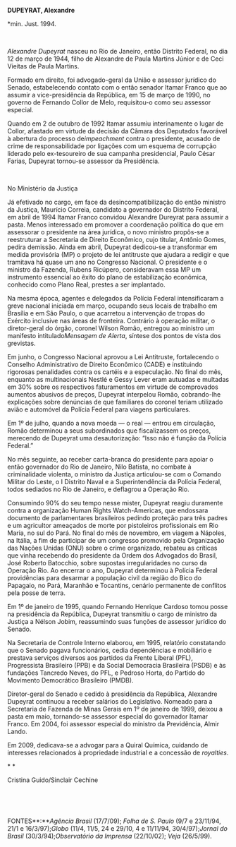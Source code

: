 **DUPEYRAT, Alexandre**

\*min. Just. 1994.

 

*Alexandre Dupeyrat* nasceu no Rio de Janeiro, então Distrito Federal,
no dia 12 de março de 1944, filho de Alexandre de Paula Martins Júnior e
de Ceci Vieitas de Paula Martins.

Formado em direito, foi advogado-geral da União e assessor jurídico do
Senado, estabelecendo contato com o então senador Itamar Franco que ao
assumir a vice-presidência da República, em 15 de março de 1990, no
governo de Fernando Collor de Melo, requisitou-o como seu assessor
especial.

Quando em 2 de outubro de 1992 Itamar assumiu interinamente o lugar de
Collor, afastado em virtude da decisão da Câmara dos Deputados favorável
à abertura do processo de*impeachment* contra o presidente, acusado de
crime de responsabilidade por ligações com um esquema de corrupção
liderado pelo ex-tesoureiro de sua campanha presidencial, Paulo César
Farias, Dupeyrat tornou-se assessor da Presidência.

 

No Ministério da Justiça

Já efetivado no cargo, em face da desincompatibilização do então
ministro da Justiça, Maurício Correia, candidato a governador do
Distrito Federal, em abril de 1994 Itamar Franco convidou Alexandre
Dureyrat para assumir a pasta. Menos interessado em promover a
coordenação política do que em assessorar o presidente na área jurídica,
o novo ministro propôs-se a reestruturar a Secretaria de Direito
Econômico, cujo titular, Antônio Gomes, pedira demissão. Ainda em abril,
Dupeyrat dedicou-se a transformar em medida provisória (MP) o projeto de
lei antitruste que ajudara a redigir e que tramitava há quase um ano no
Congresso Nacional. O presidente e o ministro da Fazenda, Rubens
Ricúpero, consideravam essa MP um instrumento essencial ao êxito do
plano de estabilização econômica, conhecido como Plano Real, prestes a
ser implantado.

Na mesma época, agentes e delegados da Polícia Federal intensificaram a
greve nacional iniciada em março, ocupando seus locais de trabalho em
Brasília e em São Paulo, o que acarretou a intervenção de tropas do
Exército inclusive nas áreas de fronteira. Contrário à operação militar,
o diretor-geral do órgão, coronel Wilson Romão, entregou ao ministro um
manifesto intitulado*Mensagem de Alerta*, síntese dos pontos de vista
dos grevistas.

Em junho, o Congresso Nacional aprovou a Lei Antitruste, fortalecendo o
Conselho Administrativo de Direito Econômico (CADE) e instituindo
rigorosas penalidades contra os cartéis e a especulação. No final do
mês, enquanto as multinacionais Nestlé e Gessy Lever eram autuadas e
multadas em 30% sobre os respectivos faturamentos em virtude de
comprovados aumentos abusivos de preços, Dupeyrat interpelou Romão,
cobrando-lhe explicações sobre denúncias de que familiares do coronel
teriam utilizado avião e automóvel da Polícia Federal para viagens
particulares.

Em 1º de julho, quando a nova moeda — o real — entrou em circulação,
Romão determinou a seus subordinados que fiscalizassem os preços,
merecendo de Dupeyrat uma desautorização: “Isso não é função da Polícia
Federal.”

No mês seguinte, ao receber carta-branca do presidente para apoiar o
então governador do Rio de Janeiro, Nilo Batista, no combate à
criminalidade violenta, o ministro da Justiça articulou-se com o Comando
Militar do Leste, o I Distrito Naval e a Superintendência da Polícia
Federal, todos sediados no Rio de Janeiro, e deflagrou a Operação Rio.

Consumindo 90% do seu tempo nesse mister, Dupeyrat reagiu duramente
contra a organização Human Rights Watch-Americas, que endossara
documento de parlamentares brasileiros pedindo proteção para três padres
e um agricultor ameaçados de morte por pistoleiros profissionais em Rio
Maria, no sul do Pará. No final do mês de novembro, em viagem a Nápoles,
na Itália, a fim de participar de um congresso promovido pela
Organização das Nações Unidas (ONU) sobre o crime organizado, rebateu as
críticas que vinha recebendo do presidente da Ordem dos Advogados do
Brasil, José Roberto Batocchio, sobre supostas irregularidades no curso
da Operação Rio. Ao encerrar o ano, Dupeyrat determinou à Polícia
Federal providências para desarmar a população civil da região do Bico
do Papagaio, no Pará, Maranhão e Tocantins, cenário permanente de
conflitos pela posse de terra.

Em 1º de janeiro de 1995, quando Fernando Henrique Cardoso tomou posse
na presidência da República, Dupeyrat transmitiu o cargo de ministro da
Justiça a Nélson Jobim, reassumindo suas funções de assessor jurídico do
Senado.

Na Secretaria de Controle Interno elaborou, em 1995, relatório
constatando que o Senado pagava funcionários, cedia dependências e
mobiliário e prestava serviços diversos aos partidos da Frente Liberal
(PFL), Progressista Brasileiro (PPB) e da Social Democracia Brasileira
(PSDB) e às fundações Tancredo Neves, do PFL, e Pedroso Horta, do
Partido do Movimento Democrático Brasileiro (PMDB).

Diretor-geral do Senado e cedido à presidência da República, Alexandre
Dupeyrat continuou a receber salários do Legislativo. Nomeado para a
Secretaria de Fazenda de Minas Gerais em 1º de janeiro de 1999, deixou a
pasta em maio, tornando-se assessor especial do governador Itamar
Franco. Em 2004, foi assessor especial do ministro da Previdência, Almir
Lando.

Em 2009, dedicava-se a advogar para a Quiral Química, cuidando de
interesses relacionados à propriedade industrial e a concessão de
*royalties*.

* *

Cristina Guido/Sinclair Cechine

 

 

FONTES**:***Agência Brasil* (17/7/09); *Folha de S. Paulo* (9/7 e
23/11/94, 21/1 e 16/3/97);*Globo* (11/4, 11/5, 24 e 29/10, 4 e 11/11/94,
30/4/97);*Jornal do Brasil* (30/3/94);*Observatório da Imprensa*
(22/10/02); *Veja* (26/5/99).

 
